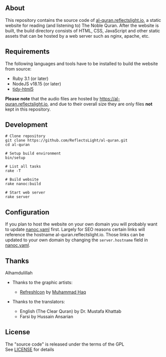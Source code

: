## About

This repository contains the source code of
[al-quran.reflectslight.io](https://al-quran.reflectslight.io),
a static website for reading (and listening to)
The Noble Quran. After the website is built,
the build directory consists of HTML, CSS, JavaScript
and other static assets that can be hosted by
a web server such as nginx, apache, etc.

## Requirements

The following languages and tools have to be
installed to build the website from source:

* Ruby 3.1 (or later)
* NodeJS v18.15 (or later)
* [tidy-html5](https://github.com/htacg/tidy-html5)

**Please note** that the audio files are hosted by
https://al-quran.reflectslight.io, and due to
their overall size they are only files **not**
kept in this repository.

## Development

    # Clone repository
    git clone https://github.com/ReflectsLight/al-quran.git
    cd al-quran

    # Setup build environment
    bin/setup

    # List all tasks
    rake -T

    # Build website
    rake nanoc:build

    # Start web server
    rake server

## Configuration

If you plan to host the website on your own domain
you will probably want to update
[nanoc.yaml](nanoc.yaml)
first. Largely for SEO reasons certain links will
reference the hostname al-quran.reflectslight.io.
Those links can be updated to your own domain by
changing the `server.hostname` field in
[nanoc.yaml](nanoc.yaml).

## Thanks

Alhamdulillah

* Thanks to the graphic artists:
    - [RefreshIcon](/src/js/components/Icon.tsx)
      by
      [Muhammad Haq](https://freeicons.io/profile/823)

* Thanks to the translators:
    - English (The Clear Quran) by Dr. Mustafa Khattab
    - Farsi by Hussain Ansarian

## License

The "source code" is released under the terms of the GPL <br>
See [LICENSE](./LICENSE) for details
